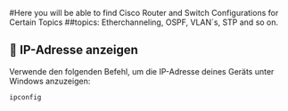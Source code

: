 #Here you will be able to find Cisco Router and Switch Configurations for Certain Topics
##topics: Etherchanneling, OSPF, VLAN´s, STP and so on.


## 🧾 IP-Adresse anzeigen

Verwende den folgenden Befehl, um die IP-Adresse deines Geräts unter Windows anzuzeigen:

```bash
ipconfig
